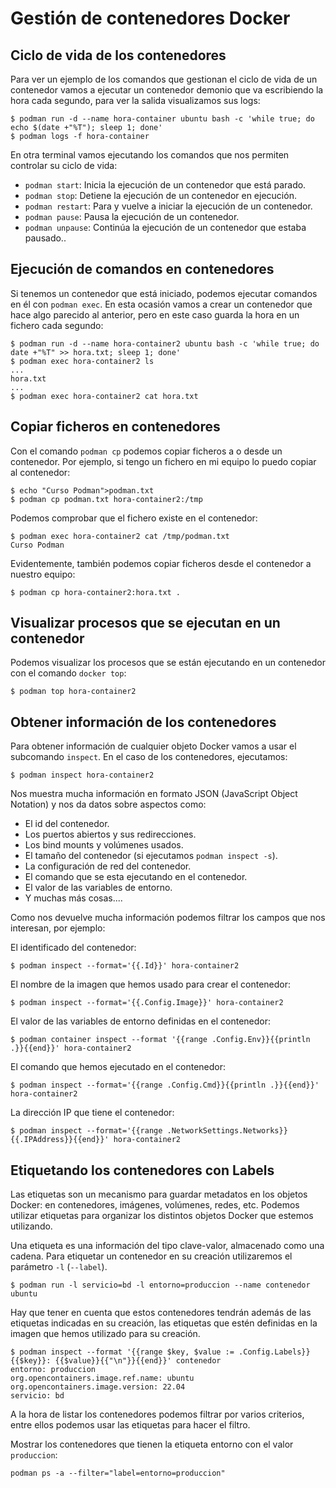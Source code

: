 # Gestión de contenedores Docker

## Ciclo de vida de los contenedores

Para ver un ejemplo de los comandos que gestionan el ciclo de vida de un contenedor vamos a ejecutar un contenedor demonio que va escribiendo la hora cada segundo, para ver la salida visualizamos sus logs:

```
$ podman run -d --name hora-container ubuntu bash -c 'while true; do echo $(date +"%T"); sleep 1; done'
$ podman logs -f hora-container
```
En otra terminal vamos ejecutando los comandos que nos permiten controlar su ciclo de vida:

* `podman start`: Inicia la ejecución de un contenedor que está parado.
* `podman stop`: Detiene la ejecución de un contenedor en ejecución.
* `podman restart`: Para y vuelve a iniciar la ejecución de un contenedor.
* `podman pause`: Pausa la ejecución de un contenedor.
* `podman unpause`: Continúa la ejecución de un contenedor que estaba pausado..


## Ejecución de comandos en contenedores

Si tenemos un contenedor que está iniciado, podemos ejecutar comandos en él con `podman exec`. En esta ocasión vamos a crear un contenedor que hace algo parecido al anterior, pero en este caso guarda la hora en un fichero cada segundo:

```
$ podman run -d --name hora-container2 ubuntu bash -c 'while true; do date +"%T" >> hora.txt; sleep 1; done'
$ podman exec hora-container2 ls
...
hora.txt
...
$ podman exec hora-container2 cat hora.txt
```

## Copiar ficheros en contenedores

Con el comando `podman cp` podemos copiar ficheros a o desde un contenedor. Por ejemplo, si tengo un fichero en mi equipo lo puedo copiar al contenedor:

```
$ echo "Curso Podman">podman.txt
$ podman cp podman.txt hora-container2:/tmp
```

Podemos comprobar que el fichero existe en el contenedor:

```
$ podman exec hora-container2 cat /tmp/podman.txt
Curso Podman
```

Evidentemente, también podemos copiar ficheros desde el contenedor a nuestro equipo:

```
$ podman cp hora-container2:hora.txt .
```

## Visualizar procesos que se ejecutan en un contenedor

Podemos visualizar los procesos que se están ejecutando en un contenedor con el comando `docker top`:

```
$ podman top hora-container2
```

## Obtener información de los contenedores

Para obtener información de cualquier objeto Docker vamos a usar el subcomando `inspect`. En el caso de los contenedores, ejecutamos:

```
$ podman inspect hora-container2
```
Nos muestra mucha información en formato JSON (JavaScript Object Notation) y nos da datos sobre aspectos como:

* El id del contenedor.
* Los puertos abiertos y sus redirecciones.
* Los bind mounts y volúmenes usados.
* El tamaño del contenedor (si ejecutamos `podman inspect -s`).
* La configuración de red del contenedor.
* El comando que se esta ejecutando en el contenedor.
* El valor de las variables de entorno.
* Y muchas más cosas....

Como nos devuelve mucha información podemos filtrar los campos que nos interesan, por ejemplo:

El identificado del contenedor:

```
$ podman inspect --format='{{.Id}}' hora-container2
```

El nombre de la imagen que hemos usado para crear el contenedor:

```
$ podman inspect --format='{{.Config.Image}}' hora-container2
```

El valor de las variables de entorno definidas en el contenedor:

```
$ podman container inspect --format '{{range .Config.Env}}{{println .}}{{end}}' hora-container2
```

El comando que hemos ejecutado en el contenedor:

```
$ podman inspect --format='{{range .Config.Cmd}}{{println .}}{{end}}' hora-container2
```

La dirección IP que tiene el contenedor:

```
$ podman inspect --format='{{range .NetworkSettings.Networks}}{{.IPAddress}}{{end}}' hora-container2
```

## Etiquetando los contenedores con Labels

Las etiquetas son un mecanismo para guardar metadatos en los objetos Docker: en contenedores, imágenes, volúmenes, redes, etc. Podemos utilizar etiquetas para organizar los distintos objetos Docker que estemos utilizando.

Una etiqueta es una información del tipo clave-valor, almacenado como una cadena. Para etiquetar un contenedor en su creación utilizaremos el parámetro `-l` (`--label`).

```
$ podman run -l servicio=bd -l entorno=produccion --name contenedor ubuntu
```

Hay que tener en cuenta que estos contenedores tendrán además de las etiquetas indicadas en su creación, las etiquetas que estén definidas en la imagen que hemos utilizado para su creación.

```
$ podman inspect --format '{{range $key, $value := .Config.Labels}}{{$key}}: {{$value}}{{"\n"}}{{end}}' contenedor
entorno: produccion
org.opencontainers.image.ref.name: ubuntu
org.opencontainers.image.version: 22.04
servicio: bd
```

A la hora de listar los contenedores podemos filtrar por varios criterios, entre ellos podemos usar las etiquetas para hacer el filtro.

Mostrar los contenedores que tienen la etiqueta entorno con el valor `produccion`:

```
podman ps -a --filter="label=entorno=produccion"
```


